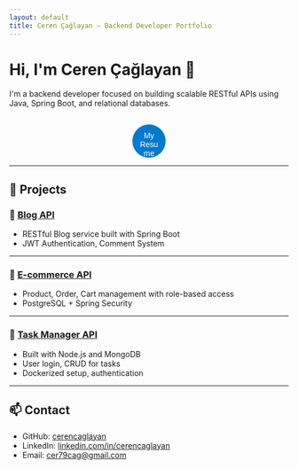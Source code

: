 ```yaml
---
layout: default
title: Ceren Çağlayan – Backend Developer Portfolio
---
```


# Hi, I'm Ceren Çağlayan 👋

I'm a backend developer focused on building scalable RESTful APIs using Java, Spring Boot, and relational databases.

<div style="text-align: center; margin-top: 30px;">
  <a href="cv_guncel.pdf" download>
    <button style="
      padding: 12px;
      background-color: #007acc;
      color: white;
      border: none;
      border-radius: 50%;
      width: 60px;
      height: 60px;
      font-size: 14px;
      cursor: pointer;
      transition: background-color 0.3s ease;">
      My Resume
    </button>
  </a>
</div>

<style>
  button:hover {
    background-color: #2ecc71; 
  }
</style>



---


## 🚀 Projects

### 📌 [Blog API](https://github.com/cerencaglayan/blog-api)
- RESTful Blog service built with Spring Boot  
- JWT Authentication, Comment System  

---

### 📌 [E-commerce API](https://github.com/cerencaglayan/ecommerce-api)
- Product, Order, Cart management with role-based access  
- PostgreSQL + Spring Security  

---

### 📌 [Task Manager API](https://github.com/cerencaglayan/task-manager)
- Built with Node.js and MongoDB  
- User login, CRUD for tasks  
- Dockerized setup, authentication

---

## 📫 Contact

- GitHub: [cerencaglayan](https://github.com/cerencaglayan)  
- LinkedIn: [linkedin.com/in/cerencaglayan](https://linkedin.com/in/cerencaglayan)  
- Email: cer79cag@gmail.com
